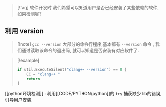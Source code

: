 
>[!faq] 软件开发时
>我们希望可以知道用户是否已经安装了某些依赖的软件,如果检测呢? 

## 利用 version 

>[!note] `gcc --version`
>大部分的命令行程序,基本都有 `--version` 命令 , 我们通过读取该命令的退出码, 就可以知道是否安装有对应软件了.


>[!example]  
>```go
> if util.ExecuteSilent("clang++ --version") == 0 {
>     CC = "clang++ "
>     return
> }
>```

[[python环境检测]] : 利用[[CODE/PYTHON/python]]的 `try` 捕获缺少 lib的错误, 引导用户安装. 


